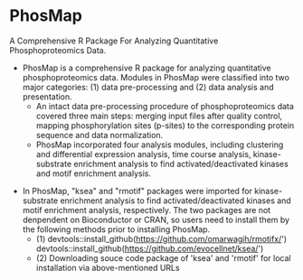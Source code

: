 # PhosMap
A Comprehensive R Package For Analyzing Quantitative Phosphoproteomics Data.
- PhosMap is a comprehensive R package for analyzing quantitative phosphoproteomics data. Modules in PhosMap were classified into two major categories: (1) data pre-processing and (2) data analysis and presentation. 
    - An intact data pre-processing procedure of phosphoproteomics data covered three main steps: merging input files after quality control, mapping phosphorylation sites (p-sites) to the corresponding protein sequence and data normalization. 
    - PhosMap incorporated four analysis modules, including clustering and differential expression analysis, time course analysis, kinase-substrate enrichment analysis to find activated/deactivated kinases and motif enrichment analysis.

* In PhosMap, "ksea" and "rmotif" packages were imported for kinase-substrate enrichment analysis to find activated/deactivated kinases and motif enrichment analysis, respectively. The two packages are not denpendent on Bioconductor or CRAN, so users need to install them by the following methods prior to installing PhosMap.
  - (1) devtools::install_github(https://github.com/omarwagih/rmotifx/') \
        devtools::install_github(https://github.com/evocellnet/ksea/')
  - (2) Downloading souce code package of 'ksea' and 'rmotif' for local installation via above-mentioned URLs
